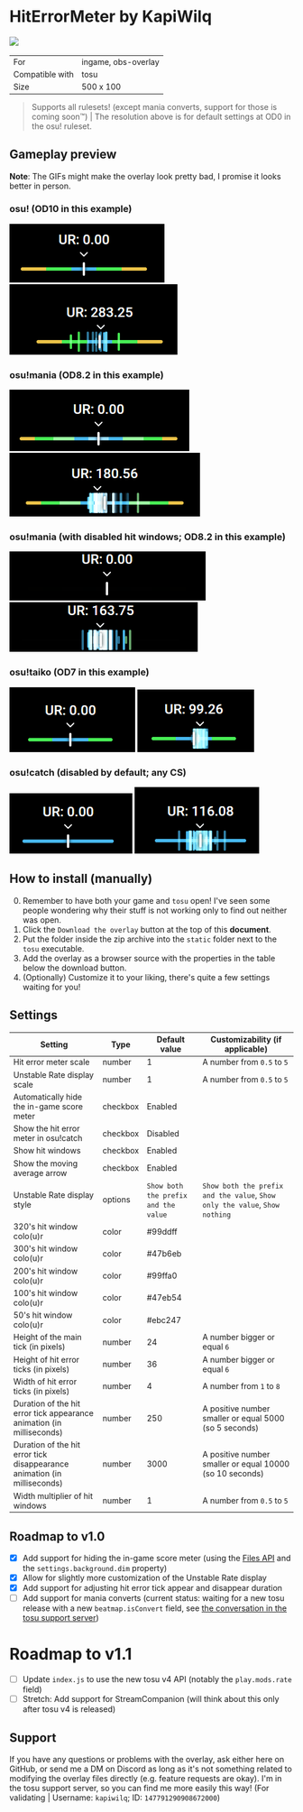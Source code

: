 # HitErrorMeter by KapiWilq

<a href="https://github.com/KapiWilq/HitErrorMeter/releases/latest/download/HitErrorMeter.by.KapiWilq.zip" target="_blank"><img height="35" src="https://img.shields.io/badge/Download_the_overlay-67A564?style=for-the-badge" /></a>

|                 |                     |
| --------------- | ------------------- |
| For             | ingame, obs-overlay |
| Compatible with | tosu                |
| Size            | 500 x 100           |

> Supports all rulesets! (except mania converts, support for those is coming soon™) | The resolution above is for default settings at OD0 in the osu! ruleset.

## Gameplay preview

**Note**: The GIFs might make the overlay look pretty bad, I promise it looks better in person.

### osu! (OD10 in this example)

<img src=".github/images/osu_ruleset.png">  <img src=".github/gifs/osu_ruleset.gif">

### osu!mania (OD8.2 in this example)

<img src=".github/images/mania_ruleset.png">  <img src=".github/gifs/mania_ruleset.gif">

### osu!mania (with disabled hit windows; OD8.2 in this example)

<img src=".github/images/mania_ruleset_no-hitwindows.png">  <img src=".github/gifs/mania_ruleset_no-hitwindows.gif">

### osu!taiko (OD7 in this example)

<img src=".github/images/taiko_ruleset.png">  <img src=".github/gifs/taiko_ruleset.gif">

### osu!catch (disabled by default; any CS)

<img src=".github/images/catch_ruleset.png">  <img src=".github/gifs/catch_ruleset.gif">

## How to install (manually)

0. Remember to have both your game and `tosu` open! I've seen some people wondering why their stuff is not working only to find out neither was open.
1. Click the `Download the overlay` button at the top of this **document**.
2. Put the folder inside the zip archive into the `static` folder next to the `tosu` executable.
3. Add the overlay as a browser source with the properties in the table below the download button.
4. (Optionally) Customize it to your liking, there's quite a few settings waiting for you!

## Settings

| Setting                                                                  | Type     | Default value                        | Customizability (if applicable)                                             |
| ------------------------------------------------------------------------ | -------- | ------------------------------------ | --------------------------------------------------------------------------- |
| Hit error meter scale                                                    | number   | 1                                    | A number from `0.5` to `5`                                                  |
| Unstable Rate display scale                                              | number   | 1                                    | A number from `0.5` to `5`                                                  |
| Automatically hide the in-game score meter                               | checkbox | Enabled                              |                                                                             |
| Show the hit error meter in osu!catch                                    | checkbox | Disabled                             |                                                                             |
| Show hit windows                                                         | checkbox | Enabled                              |                                                                             |
| Show the moving average arrow                                            | checkbox | Enabled                              |                                                                             |
| Unstable Rate display style                                              | options  | `Show both the prefix and the value` | `Show both the prefix and the value`, `Show only the value`, `Show nothing` |
| 320's hit window colo(u)r                                                | color    | #99ddff                              |                                                                             |
| 300's hit window colo(u)r                                                | color    | #47b6eb                              |                                                                             |
| 200's hit window colo(u)r                                                | color    | #99ffa0                              |                                                                             |
| 100's hit window colo(u)r                                                | color    | #47eb54                              |                                                                             |
| 50's hit window colo(u)r                                                 | color    | #ebc247                              |                                                                             |
| Height of the main tick (in pixels)                                      | number   | 24                                   | A number bigger or equal `6`                                                |
| Height of hit error ticks (in pixels)                                    | number   | 36                                   | A number bigger or equal `6`                                                |
| Width of hit error ticks (in pixels)                                     | number   | 4                                    | A number from `1` to `8`                                                    |
| Duration of the hit error tick appearance animation (in milliseconds)    | number   | 250                                  | A positive number smaller or equal 5000 (so 5 seconds)                      |
| Duration of the hit error tick disappearance animation (in milliseconds) | number   | 3000                                 | A positive number smaller or equal 10000 (so 10 seconds)                    |
| Width multiplier of hit windows                                          | number   | 1                                    | A number from `0.5` to `5`                                                  |

## Roadmap to v1.0
- [X] Add support for hiding the in-game score meter (using the [Files API](https://github.com/tosuapp/tosu/wiki#files-api) and the `settings.background.dim` property)
- [X] Allow for slightly more customization of the Unstable Rate display
- [X] Add support for adjusting hit error tick appear and disappear duration
- [ ] Add support for mania converts (current status: waiting for a new tosu release with a new `beatmap.isConvert` field, see [the conversation in the tosu support server](https://discord.com/channels/1056534107330445362/1185957776665628764/1302703274125824102))

# Roadmap to v1.1
- [ ] Update `index.js` to use the new tosu v4 API (notably the `play.mods.rate` field)
- [ ] Stretch: Add support for StreamCompanion (will think about this only after tosu v4 is released)

## Support

If you have any questions or problems with the overlay, ask either here on GitHub, or send me a DM on Discord as long as it's not something related to modifying the overlay files directly (e.g. feature requests are okay). I'm in the tosu support server, so you can find me more easily this way! (For validating | Username: `kapiwilq`; ID: `147791290908672000`)

